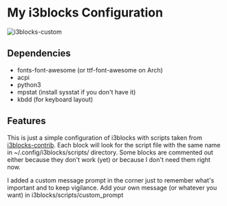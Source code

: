# My i3blocks Configuration
![i3blocks-custom](https://user-images.githubusercontent.com/82287873/141141343-11f4483c-c065-4cfe-9865-f3690c6b7e05.png)

## Dependencies
* fonts-font-awesome (or ttf-font-awesome on Arch)
* acpi
* python3
* mpstat (install sysstat if you don't have it)
* kbdd (for keyboard layout)

## Features
This is just a simple configuration of i3blocks with scripts taken from 
[i3blocks-contrib](https://github.com/vivien/i3blocks-contrib). Each block will look
for the script file with the same name in ~/.config/i3blocks/scripts/ directory. 
Some blocks are commented out either because they don't work (yet) or because I
don't need them right now.

I added a custom message prompt in the corner just to remember what's important
and to keep vigilance. Add your own message (or whatever you want) in
i3blocks/scripts/custom_prompt
